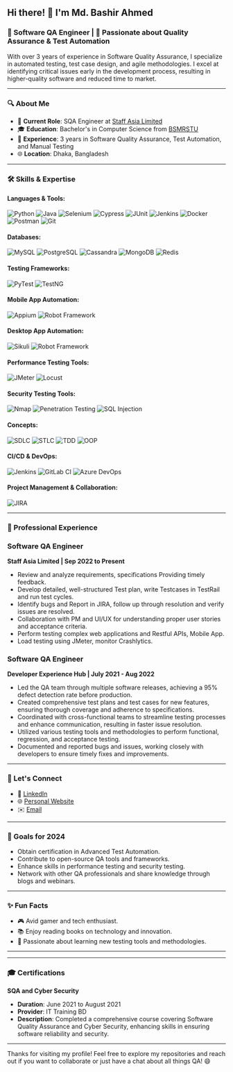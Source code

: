 ## Hi there! 👋 I'm Md. Bashir Ahmed 

### 🧪 Software QA Engineer | 🚀 Passionate about Quality Assurance & Test Automation

With over 3 years of experience in Software Quality Assurance, I specialize in automated testing, test case design, and agile methodologies. I excel at identifying critical issues early in the development process, resulting in higher-quality software and reduced time to market.

---

### 🔍 About Me

- 🏢 **Current Role**: SQA Engineer at [Staff Asia Limited](https://www.staffasia.org/)
- 🎓 **Education**: Bachelor's in Computer Science from [BSMRSTU](https://www.bsmrstu.edu.bd/s/)
- 💼 **Experience**: 3 years in Software Quality Assurance, Test Automation, and Manual Testing
- 🌐 **Location**: Dhaka, Bangladesh

---


### 🛠️ Skills & Expertise

#### Languages & Tools:
![Python](https://img.shields.io/badge/-Python-3776AB?style=flat&logo=python&logoColor=white) ![Java](https://img.shields.io/badge/-Java-007396?style=flat&logo=java&logoColor=white) ![Selenium](https://img.shields.io/badge/-Selenium-43B02A?style=flat&logo=selenium&logoColor=white) ![Cypress](https://img.shields.io/badge/-Cypress-17202C?style=flat&logo=cypress&logoColor=white) ![JUnit](https://img.shields.io/badge/-JUnit-25A162?style=flat&logo=junit5&logoColor=white) ![Jenkins](https://img.shields.io/badge/-Jenkins-D24939?style=flat&logo=jenkins&logoColor=white) ![Docker](https://img.shields.io/badge/-Docker-2496ED?style=flat&logo=docker&logoColor=white) ![Postman](https://img.shields.io/badge/-Postman-FF6C37?style=flat&logo=postman&logoColor=white) ![Git](https://img.shields.io/badge/-Git-F05032?style=flat&logo=git&logoColor=white)
    
#### Databases:
![MySQL](https://img.shields.io/badge/-MySQL-4479A1?style=flat&logo=mysql&logoColor=white) ![PostgreSQL](https://img.shields.io/badge/-PostgreSQL-336791?style=flat&logo=postgresql&logoColor=white) ![Cassandra](https://img.shields.io/badge/-Cassandra-1287B1?style=flat&logo=apache-cassandra&logoColor=white) ![MongoDB](https://img.shields.io/badge/-MongoDB-47A248?style=flat&logo=mongodb&logoColor=white) ![Redis](https://img.shields.io/badge/-Redis-DC382D?style=flat&logo=redis&logoColor=white)
#### Testing Frameworks: 
  ![PyTest](https://img.shields.io/badge/-PyTest-3776AB?style=flat&logo=pytest&logoColor=white) ![TestNG](https://img.shields.io/badge/-TestNG-25A162?style=flat&logo=testng&logoColor=white)

#### Mobile App Automation: 
![Appium](https://img.shields.io/badge/-Appium-43B02A?style=flat&logo=appium&logoColor=white) ![Robot Framework](https://img.shields.io/badge/-Robot_Framework-3776AB?style=flat&logo=robot-framework&logoColor=white)

#### Desktop App Automation: 
  ![Sikuli](https://img.shields.io/badge/-Sikuli-45A4DF?style=flat&logo=sikuli&logoColor=white)
  ![Robot Framework](https://img.shields.io/badge/-Robot%20Framework-000000?style=flat&logo=robot-framework&logoColor=white)

#### Performance Testing Tools: 
![JMeter](https://img.shields.io/badge/-JMeter-D22128?style=flat&logo=apache-jmeter&logoColor=white)
![Locust](https://img.shields.io/badge/-Locust-0DBA3E?style=flat&logo=locust&logoColor=white)

#### Security Testing Tools: 
![Nmap](https://img.shields.io/badge/-Nmap-4682B4?style=flat&logo=nmap&logoColor=white)
![Penetration Testing](https://img.shields.io/badge/-Penetration%20Testing-E03C31?style=flat&logo=penetration-testing&logoColor=white)
![SQL Injection](https://img.shields.io/badge/-SQL%20Injection-CC0000?style=flat&logo=sql-injection&logoColor=white)

#### Concepts:
![SDLC](https://img.shields.io/badge/-SDLC-0078D4?style=flat&logo=sdlc&logoColor=white)
![STLC](https://img.shields.io/badge/-STLC-FF5733?style=flat&logo=stlc&logoColor=white)
![TDD](https://img.shields.io/badge/-TDD-00A99D?style=flat&logo=tdd&logoColor=white)
![OOP](https://img.shields.io/badge/-OOP-5A009D?style=flat&logo=oop&logoColor=white)

#### CI/CD & DevOps: 
![Jenkins](https://img.shields.io/badge/-Jenkins-D24939?style=flat&logo=jenkins&logoColor=white)
![GitLab CI](https://img.shields.io/badge/-GitLab%20CI-FC6D26?style=flat&logo=gitlab&logoColor=white)
![Azure DevOps](https://img.shields.io/badge/-Azure%20DevOps-0078D7?style=flat&logo=azure-devops&logoColor=white)

#### Project Management & Collaboration: 
![JIRA](https://img.shields.io/badge/-JIRA-0052CC?style=flat&logo=jira&logoColor=white)


---
### 💼 Professional Experience

### Software QA Engineer
**Staff Asia Limited | Sep 2022 to Present**
- Review and analyze requirements, specifications Providing timely feedback.
- Develop detailed, well-structured Test plan, write Testcases in TestRail and run test cycles.
- Identify bugs and Report in JIRA, follow up through resolution and verify issues are resolved.
- Collaboration with PM and UI/UX for understanding proper user stories and acceptance criteria.
- Perform testing complex web applications and Restful APIs, Mobile App.
- Load testing using JMeter, monitor Crashlytics.

### Software QA Engineer
**Developer Experience Hub | July 2021 - Aug 2022**
- Led the QA team through multiple software releases, achieving a 95% defect detection rate before production.
- Created comprehensive test plans and test cases for new features, ensuring thorough coverage and adherence to specifications.
- Coordinated with cross-functional teams to streamline testing processes and enhance communication, resulting in faster issue resolution.
- Utilized various testing tools and methodologies to perform functional, regression, and acceptance testing.
- Documented and reported bugs and issues, working closely with developers to ensure timely fixes and improvements.

---

### 🤝 Let's Connect

- 💼 [LinkedIn](https://www.linkedin.com/in/md-bashir-ahmed/)
- 🌐 [Personal Website]()
- ✉️ [Email](md.bashir.ahmed417@gmail.com)

---

### 🎯 Goals for 2024

- Obtain certification in Advanced Test Automation.
- Contribute to open-source QA tools and frameworks.
- Enhance skills in performance testing and security testing.
- Network with other QA professionals and share knowledge through blogs and webinars.

---

### ✨ Fun Facts

- 🎮 Avid gamer and tech enthusiast.
- 📚 Enjoy reading books on technology and innovation.
- 🌱 Passionate about learning new testing tools and methodologies.

---

---

### 🎓 Certifications

 **SQA and Cyber Security**
   - **Duration**: June 2021 to August 2021
   - **Provider**: IT Training BD
   - **Description**: Completed a comprehensive course covering Software Quality Assurance and Cyber Security, enhancing skills in ensuring software reliability and security.

---

Thanks for visiting my profile! Feel free to explore my repositories and reach out if you want to collaborate or just have a chat about all things QA! 😄

